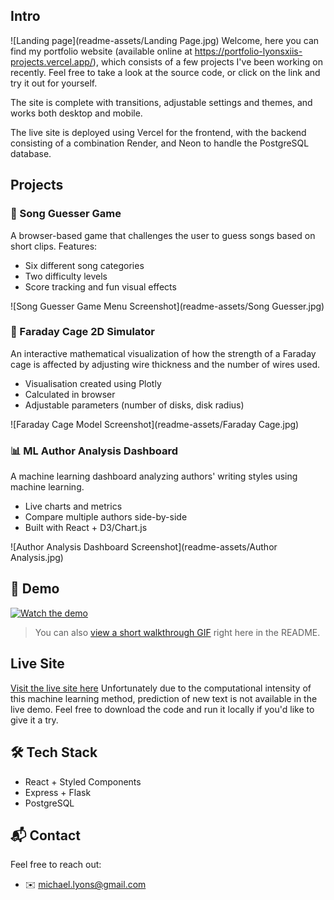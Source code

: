 ## Intro
![Landing page](readme-assets/Landing Page.jpg)
Welcome, here you can find my portfolio website (available online at https://portfolio-lyonsxiis-projects.vercel.app/), which consists of a few projects I've been working on recently. Feel free to take a look at the source code, or click on the link and try it out for yourself.

The site is complete with transitions, adjustable settings and themes, and works both desktop and mobile.

The live site is deployed using Vercel for the frontend, with the backend consisting of a combination Render, and Neon to handle the PostgreSQL database.

## Projects

### 🎵 Song Guesser Game
A browser-based game that challenges the user to guess songs based on short clips. Features:
- Six different song categories
- Two difficulty levels
- Score tracking and fun visual effects

![Song Guesser Game Menu Screenshot](readme-assets/Song Guesser.jpg)

### 🧲 Faraday Cage 2D Simulator
An interactive mathematical visualization of how the strength of a Faraday cage is affected by adjusting wire thickness and the number of wires used.
- Visualisation created using Plotly
- Calculated in browser
- Adjustable parameters (number of disks, disk radius)

![Faraday Cage Model Screenshot](readme-assets/Faraday Cage.jpg)

### 📊 ML Author Analysis Dashboard
A machine learning dashboard analyzing authors' writing styles using machine learning.
- Live charts and metrics
- Compare multiple authors side-by-side
- Built with React + D3/Chart.js

![Author Analysis Dashboard Screenshot](readme-assets/Author Analysis.jpg)

## 🎥 Demo

[![Watch the demo](https://img.youtube.com/vi/YOUR_VIDEO_ID/0.jpg)](https://www.youtube.com/watch?v=YOUR_VIDEO_ID)

> You can also [view a short walkthrough GIF](./assets/demo.gif) right here in the README.

## Live Site
[Visit the live site here](https://portfolio-lyonsxiis-projects.vercel.app/)
Unfortunately due to the computational intensity of this machine learning method, prediction of new text is not available in the live demo. Feel free to download the code and run it locally if you'd like to give it a try.

## 🛠️ Tech Stack
- React + Styled Components
- Express + Flask
- PostgreSQL

## 📬 Contact
Feel free to reach out:
- ✉️ [michael.lyons@gmail.com](michael.lyons@gmail.com)